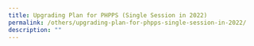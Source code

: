 ```yaml
---
title: Upgrading Plan for PHPPS (Single Session in 2022)
permalink: /others/upgrading-plan-for-phpps-single-session-in-2022/
description: ""
---
```

